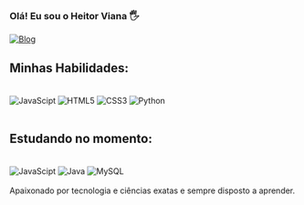 
### Olá! Eu sou o Heitor Viana 🖐️

[![Blog](https://img.shields.io/badge/LinkedIn-0077B5?style=for-the-badge&logo=linkedin&logoColor=white)](https://www.linkedin.com/in/heitor-viana-386445290/)

## Minhas Habilidades:

<div style="display: inline_block"><br/>
    <img align = "center" alt="JavaScipt" src="https://img.shields.io/badge/JavaScript-F7DF1E?style=for-the-badge&logo=javascript&logoColor=black">
    <img align = "center" alt="HTML5" src="https://img.shields.io/badge/HTML5-E34F26?style=for-the-badge&logo=html5&logoColor=white">
    <img align = "center" alt="CSS3" src="https://img.shields.io/badge/CSS3-1572B6?style=for-the-badge&logo=css3&logoColor=white">
    <img align = "center" alt="Python" src="https://img.shields.io/badge/Python-14354C?style=for-the-badge&logo=python&logoColor=white">
</div>
<br>

## Estudando no momento:
<div style="display: inline_block"><br/>
    <img align = "center" alt="JavaScipt" src="https://img.shields.io/badge/JavaScript-F7DF1E?style=for-the-badge&logo=javascript&logoColor=black">
    <img align = "center" alt="Java" src="https://img.shields.io/badge/Java-ED8B00?style=for-the-badge&logo=openjdk&logoColor=white">
    <img align = "center" alt="MySQL" src="https://img.shields.io/badge/MySQL-00000F?style=for-the-badge&logo=mysql&logoColor=white">
    
</div>

<br>
Apaixonado por tecnologia e ciências exatas e sempre disposto a aprender.
